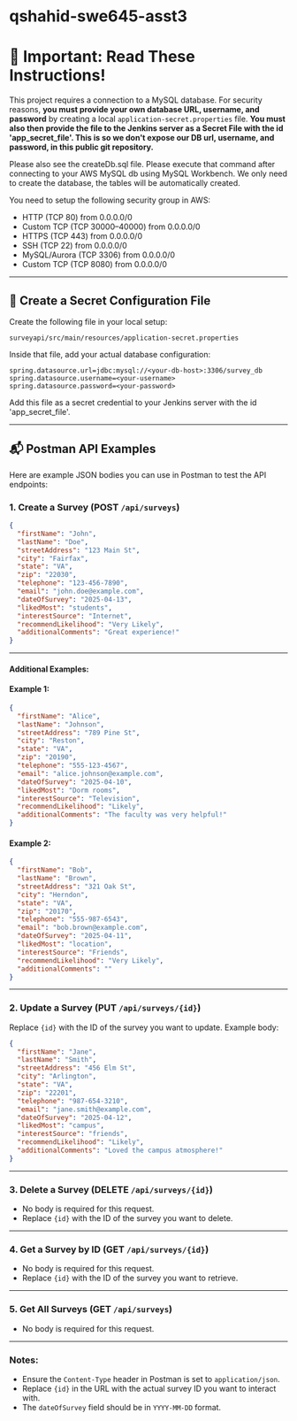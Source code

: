 # qshahid-swe645-asst3
 
# 🔧 Important: Read These Instructions! 

This project requires a connection to a MySQL database. For security reasons, **you must provide your own database URL, username, and password** by creating a local `application-secret.properties` file.
**You must also then provide the file to the Jenkins server as a Secret File with the id 'app_secret_file'. This is so we don't expose our DB url, username, and password, in this public git repository.**

Please also see the createDb.sql file. Please execute that command after connecting to your AWS MySQL db using MySQL Workbench. We only need to create the database, the tables will be automatically created.

You need to setup the following security group in AWS: 
- HTTP (TCP 80) from 0.0.0.0/0
- Custom TCP (TCP 30000–40000) from 0.0.0.0/0
- HTTPS (TCP 443) from 0.0.0.0/0
- SSH (TCP 22) from 0.0.0.0/0
- MySQL/Aurora (TCP 3306) from 0.0.0.0/0
- Custom TCP (TCP 8080) from 0.0.0.0/0

---

## 📄 Create a Secret Configuration File

Create the following file in your local setup:

```
surveyapi/src/main/resources/application-secret.properties
```

Inside that file, add your actual database configuration:

```properties
spring.datasource.url=jdbc:mysql://<your-db-host>:3306/survey_db
spring.datasource.username=<your-username>
spring.datasource.password=<your-password>
```

Add this file as a secret credential to your Jenkins server with the id 'app_secret_file'.

---

## 📬 Postman API Examples

Here are example JSON bodies you can use in Postman to test the API endpoints:

### 1. **Create a Survey (POST `/api/surveys`)**
```json
{
  "firstName": "John",
  "lastName": "Doe",
  "streetAddress": "123 Main St",
  "city": "Fairfax",
  "state": "VA",
  "zip": "22030",
  "telephone": "123-456-7890",
  "email": "john.doe@example.com",
  "dateOfSurvey": "2025-04-13",
  "likedMost": "students",
  "interestSource": "Internet",
  "recommendLikelihood": "Very Likely",
  "additionalComments": "Great experience!"
}
```

---

#### Additional Examples:

#### Example 1:
```json
{
  "firstName": "Alice",
  "lastName": "Johnson",
  "streetAddress": "789 Pine St",
  "city": "Reston",
  "state": "VA",
  "zip": "20190",
  "telephone": "555-123-4567",
  "email": "alice.johnson@example.com",
  "dateOfSurvey": "2025-04-10",
  "likedMost": "Dorm rooms",
  "interestSource": "Television",
  "recommendLikelihood": "Likely",
  "additionalComments": "The faculty was very helpful!"
}
```

#### Example 2:
```json
{
  "firstName": "Bob",
  "lastName": "Brown",
  "streetAddress": "321 Oak St",
  "city": "Herndon",
  "state": "VA",
  "zip": "20170",
  "telephone": "555-987-6543",
  "email": "bob.brown@example.com",
  "dateOfSurvey": "2025-04-11",
  "likedMost": "location",
  "interestSource": "Friends",
  "recommendLikelihood": "Very Likely",
  "additionalComments": ""
}
```

---

### 2. **Update a Survey (PUT `/api/surveys/{id}`)**
Replace `{id}` with the ID of the survey you want to update. Example body:
```json
{
  "firstName": "Jane",
  "lastName": "Smith",
  "streetAddress": "456 Elm St",
  "city": "Arlington",
  "state": "VA",
  "zip": "22201",
  "telephone": "987-654-3210",
  "email": "jane.smith@example.com",
  "dateOfSurvey": "2025-04-12",
  "likedMost": "campus",
  "interestSource": "friends",
  "recommendLikelihood": "Likely",
  "additionalComments": "Loved the campus atmosphere!"
}
```

---

### 3. **Delete a Survey (DELETE `/api/surveys/{id}`)**
- No body is required for this request.
- Replace `{id}` with the ID of the survey you want to delete.

---

### 4. **Get a Survey by ID (GET `/api/surveys/{id}`)**
- No body is required for this request.
- Replace `{id}` with the ID of the survey you want to retrieve.

---

### 5. **Get All Surveys (GET `/api/surveys`)**
- No body is required for this request.

---

### Notes:
- Ensure the `Content-Type` header in Postman is set to `application/json`.
- Replace `{id}` in the URL with the actual survey ID you want to interact with.
- The `dateOfSurvey` field should be in `YYYY-MM-DD` format.

